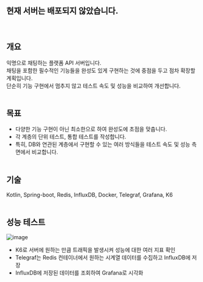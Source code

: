 ## 현재 서버는 배포되지 않았습니다.
<br>

## 개요
익명으로 채팅하는 플랫폼 API 서버입니다.
<br>
채팅을 포함한 필수적인 기능들을 완성도 있게 구현하는 것에 중점을 두고 점차 확장할 계획입니다.
<br>
단순히 기능 구현에서 멈추지 않고 테스트 속도 및 성능을 비교하여 개선합니다.
<br></br>

## 목표
- 다양한 기능 구현이 아닌 최소한으로 하여 완성도에 초점을 맞춥니다.
- 각 계층의 단위 테스트, 통합 테스트를 작성합니다.
- 특히, DB와 연관된 계층에서 구현할 수 있는 여러 방식들을 테스트 속도 및 성능 측면에서 비교합니다.
<br></br>

## 기술
Kotlin, Spring-boot, Redis, InfluxDB, Docker, Telegraf, Grafana, K6
<br></br>

## 성능 테스트
![image](https://github.com/user-attachments/assets/a23806e4-04cf-44f9-93f1-8ad198c817cf)
<br>
- K6로 서버에 원하는 만큼 트래픽을 발생시켜 성능에 대한 여러 지표 확인
- Telegraf는 Redis 컨테이너에서 원하는 시계열 데이터를 수집하고 InfluxDB에 저장
- InfluxDB에 저장된 데이터를 조회하여 Grafana로 시각화
<br>

